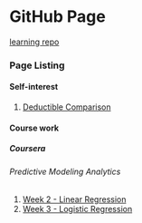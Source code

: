 # GitHub Page

[learning repo](github.com/mgirard772/learning)

### Page Listing

#### Self-interest
1. [Deductible Comparison](deductible_comparison.html)

#### Course work

##### Coursera

###### Predictive Modeling Analytics
1. [Week 2 - Linear Regression](coursera_pma_week2.html)
2. [Week 3 - Logistic Regression](coursera_pma_week3.html)
